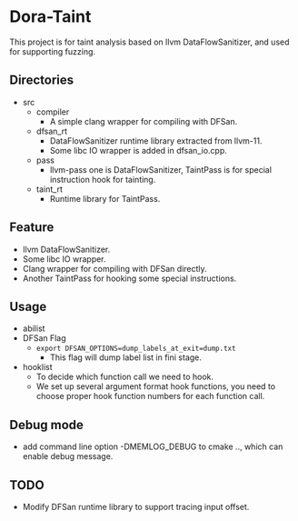 # Dora-Taint
This project is for taint analysis based on llvm DataFlowSanitizer, and used for supporting fuzzing.
## Directories
- src
  - compiler
    - A simple clang wrapper for compiling with DFSan.
  - dfsan_rt
    - DataFlowSanitizer runtime library extracted from llvm-11.
    - Some libc IO wrapper is added in dfsan_io.cpp.
  - pass
    - llvm-pass one is DataFlowSanitizer, TaintPass is for special instruction hook for tainting.
  - taint_rt
    - Runtime library for TaintPass. 
## Feature
  - llvm DataFlowSanitizer.
  - Some libc IO wrapper.
  - Clang wrapper for compiling with DFSan directly.
  - Another TaintPass for hooking some special instructions.
## Usage 
  - abilist
  - DFSan Flag
    - ```export DFSAN_OPTIONS=dump_labels_at_exit=dump.txt```
      - This flag will dump label list in fini stage. 
  - hooklist
    - To decide which function call we need to hook.
    - We set up several argument format hook functions,
      you need to choose proper hook function numbers for each function call.
## Debug mode
  - add command line option -DMEMLOG_DEBUG to cmake .., 
    which can enable debug message.      
## TODO
  - Modify DFSan runtime library to support tracing input offset.
